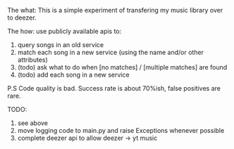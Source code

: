 The what: This is a simple experiment of transfering my music library over to deezer.

The how: use publicly available apis to:

1. query songs in an old service
2. match each song in a new service (using the name and/or other attributes)
3. (todo) ask what to do when [no matches] / [multiple matches] are found
4. (todo) add each song in a new service

P.S Code quality is bad. Success rate is about 70%ish, false positives are rare.

TODO:

1. see above
2. move logging code to main.py and raise Exceptions whenever possible
3. complete deezer api to allow deezer -> yt music
